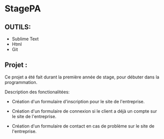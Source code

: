 # StagePA


## OUTILS:

- Sublime Text
- Html
- Git


## Projet :

Ce projet a été fait durant la première année de stage, pour débuter dans la programmation.

Description des fonctionalitées:

- Création d'un formulaire d'inscription pour le site de l'entreprise.

- Création d'un formulaire de connexion si le client a déjà un compte sur le site de l'entreprise.

- Création d'un formulaire de contact en cas de problème sur le site de l'entreprise.


